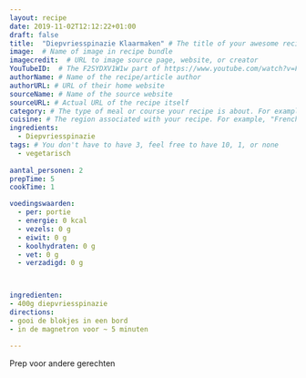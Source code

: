 ```yaml
---
layout: recipe
date: 2019-11-02T12:12:22+01:00
draft: false
title:  "Diepvriesspinazie Klaarmaken" # The title of your awesome recipe
image:  # Name of image in recipe bundle
imagecredit:  # URL to image source page, website, or creator
YouTubeID:  # The F2SYDXV1W1w part of https://www.youtube.com/watch?v=F2SYDXV1W1w
authorName: # Name of the recipe/article author
authorURL: # URL of their home website
sourceName: # Name of the source website
sourceURL: # Actual URL of the recipe itself
category: # The type of meal or course your recipe is about. For example: "dinner", "entree", or "dessert".
cuisine: # The region associated with your recipe. For example, "French", Mediterranean", or "American".
ingredients:
  - Diepvriesspinazie
tags: # You don't have to have 3, feel free to have 10, 1, or none
  - vegetarisch
 
aantal_personen: 2
prepTime: 5
cookTime: 1

voedingswaarden:
  - per: portie
  - energie: 0 kcal
  - vezels: 0 g
  - eiwit: 0 g
  - koolhydraten: 0 g
  - vet: 0 g
  - verzadigd: 0 g



ingredienten:
- 400g diepvriesspinazie
directions:
- gooi de blokjes in een bord
- in de magnetron voor ~ 5 minuten

---
```


Prep voor andere gerechten
